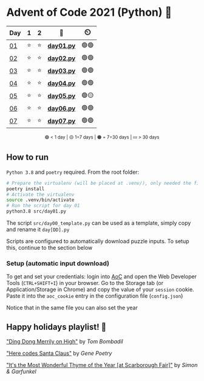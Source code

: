 # Advent of Code 2021 (Python) 🎄

<div align="center">

| Day                                        | 1   | 2   | 📃                           | ⏲️   |
| ------------------------------------------ | :-: | :-: | :--------------------------: | :--: |
| [01](https://adventofcode.com/2021/day/1)  | ⭐  | ⭐  | **[day01.py](src/day01.py)** | 🟢🟢 |
| [02](https://adventofcode.com/2021/day/2)  | ⭐  | ⭐  | **[day02.py](src/day02.py)** | 🟢🟢 |
| [03](https://adventofcode.com/2021/day/3)  | ⭐  | ⭐  | **[day03.py](src/day03.py)** | 🟢🟢 |
| [04](https://adventofcode.com/2021/day/4)  | ⭐  | ⭐  | **[day04.py](src/day04.py)** | 🟢🟢 |
| [05](https://adventofcode.com/2021/day/5)  | ⭐  | ⭐  | **[day05.py](src/day05.py)** | 🟢🟡 |
| [06](https://adventofcode.com/2021/day/6)  | ⭐  | ⭐  | **[day06.py](src/day06.py)** | 🟢🟢 |
| [07](https://adventofcode.com/2021/day/7)  | ⭐  | ⭐  | **[day07.py](src/day07.py)** | 🟢🟢 |

<sub>🟢 < 1 day | 🟡 1÷7 days | 🟠 = 7÷30 days | 💤 > 30 days</sub>

</div>

## How to run

`Python 3.8` and `poetry` required. From the root folder:

````bash
# Prepare the virtualenv (will be placed at .venv/), only needed the first time
poetry install
# Activate the virtualenv
source .venv/bin/activate
# Run the script for day 01
python3.8 src/day01.py
````

The script `src/day00_template.py` can be used as a template, simply copy and rename it `day[DD].py`

Scripts are configured to automatically download puzzle inputs. To setup this, continue to the section below

### Setup (automatic input download)

To get and set your credentials: login into [AoC](https://adventofcode.com/) and open the Web Developer Tools (`CTRL+SHIFT+I`) in your browser. Go to the Storage tab (or Application/Storage in Chrome) and copy the value of your `session` cookie. Paste it into the `aoc_cookie` entry in the configuration file (`config.json`)

Notice that in the same file you can also set the year

## Happy holidays playlist! 🎁

["Ding Dong Merrily on High"](https://www.youtube.com/watch?v=zJbRURK3zWo) by *Tom Bombadil*

["Here codes Santa Claus"](https://www.youtube.com/watch?v=ysxlUmLOttQ) by *Gene Poetry*

["It's the Most Wonderful Thyme of the Year [at Scarborough Fair]"](https://www.youtube.com/watch?v=-BakWVXHSug) by *Simon & Garfunkel*


